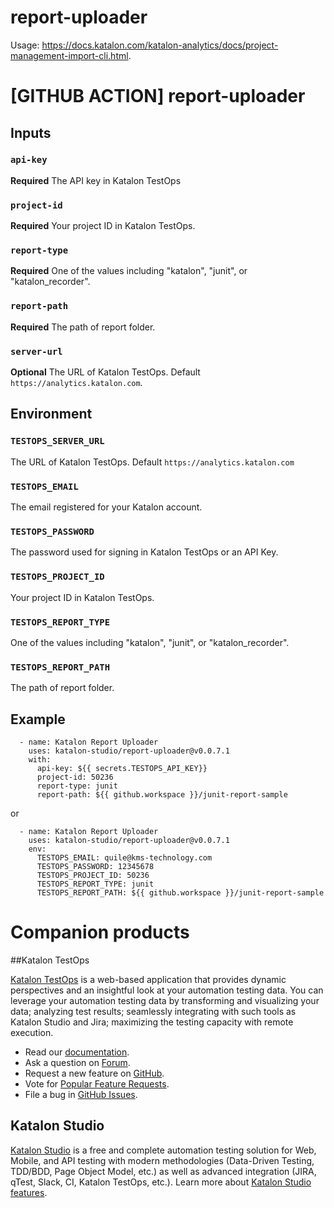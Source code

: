 # report-uploader

Usage: https://docs.katalon.com/katalon-analytics/docs/project-management-import-cli.html.

# [GITHUB ACTION] report-uploader

## Inputs

### `api-key`

**Required** The API key in Katalon TestOps

### `project-id`

**Required** Your project ID in Katalon TestOps.

### `report-type`

**Required** One of the values including "katalon", "junit", or "katalon_recorder". 

### `report-path`

**Required** The path of report folder.

### `server-url`

**Optional** The URL of Katalon TestOps. Default `https://analytics.katalon.com`.

## Environment

### `TESTOPS_SERVER_URL`
The URL of Katalon TestOps. Default `https://analytics.katalon.com`

### `TESTOPS_EMAIL`
The email registered for your Katalon account.

### `TESTOPS_PASSWORD`
The password used for signing in Katalon TestOps or an API Key.

### `TESTOPS_PROJECT_ID`
Your project ID in Katalon TestOps.

### `TESTOPS_REPORT_TYPE`
One of the values including "katalon", "junit", or "katalon_recorder".

### `TESTOPS_REPORT_PATH`
The path of report folder.


## Example
```
  - name: Katalon Report Uploader
    uses: katalon-studio/report-uploader@v0.0.7.1
    with:
      api-key: ${{ secrets.TESTOPS_API_KEY}}
      project-id: 50236
      report-type: junit
      report-path: ${{ github.workspace }}/junit-report-sample
```

or

```
  - name: Katalon Report Uploader
    uses: katalon-studio/report-uploader@v0.0.7.1
    env:
      TESTOPS_EMAIL: quile@kms-technology.com
      TESTOPS_PASSWORD: 12345678
      TESTOPS_PROJECT_ID: 50236
      TESTOPS_REPORT_TYPE: junit
      TESTOPS_REPORT_PATH: ${{ github.workspace }}/junit-report-sample
```

# Companion products

##Katalon TestOps

[Katalon TestOps](https://analytics.katalon.com) is a web-based application that provides dynamic perspectives and an insightful look at your automation testing data. You can leverage your automation testing data by transforming and visualizing your data; analyzing test results; seamlessly integrating with such tools as Katalon Studio and Jira; maximizing the testing capacity with remote execution.

* Read our [documentation](https://docs.katalon.com/katalon-analytics/docs/overview.html).
* Ask a question on [Forum](https://forum.katalon.com/categories/katalon-analytics).
* Request a new feature on [GitHub](CONTRIBUTING.md).
* Vote for [Popular Feature Requests](https://github.com/katalon-analytics/katalon-analytics/issues?q=is%3Aopen+is%3Aissue+label%3Afeature-request+sort%3Areactions-%2B1-desc).
* File a bug in [GitHub Issues](https://github.com/katalon-analytics/katalon-analytics/issues).

## Katalon Studio
[Katalon Studio](https://www.katalon.com) is a free and complete automation testing solution for Web, Mobile, and API testing with modern methodologies (Data-Driven Testing, TDD/BDD, Page Object Model, etc.) as well as advanced integration (JIRA, qTest, Slack, CI, Katalon TestOps, etc.). Learn more about [Katalon Studio features](https://www.katalon.com/features/).
